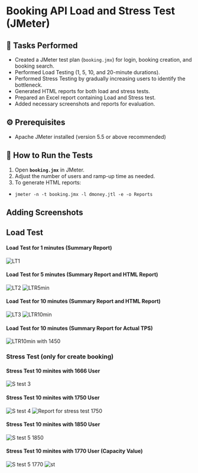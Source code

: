# Booking API Load and Stress Test (JMeter)

## 📝 Tasks Performed

- Created a JMeter test plan (`booking.jmx`) for login, booking creation, and booking search.
- Performed Load Testing (1, 5, 10, and 20-minute durations).
- Performed Stress Testing by gradually increasing users to identify the bottleneck.
- Generated HTML reports for both load and stress tests.
- Prepared an Excel report containing Load and Stress test.
- Added necessary screenshots and reports for evaluation.

## ⚙️ Prerequisites

- Apache JMeter installed (version 5.5 or above recommended)

## 🚀 How to Run the Tests

1. Open **`booking.jmx`** in JMeter.
2. Adjust the number of users and ramp-up time as needed.
3. To generate HTML reports:
- ```jmeter -n -t booking.jmx -l dmoney.jtl -e -o Reports```

## Adding Screenshots
## Load Test
#### Load Test for 1 minutes (Summary Report) 
![LT1](https://github.com/user-attachments/assets/7a88a45f-681d-463a-ba05-f651f17de632)
#### Load Test for 5 minutes (Summary Report and HTML Report)
![LT2](https://github.com/user-attachments/assets/19e3f60a-8ca5-4203-b541-12637491ee9c)
![LTR5min](https://github.com/user-attachments/assets/f6ceb7e5-e969-4722-8071-4d1b9d37a263)
#### Load Test for 10 minutes (Summary Report and HTML Report)
![LT3](https://github.com/user-attachments/assets/bbe10213-0e57-42bd-8f21-baff4888a652)
![LTR10min](https://github.com/user-attachments/assets/5bb2027b-03eb-4f79-b5e2-20e420b1b7df)
#### Load Test for 10 minutes (Summary Report for Actual TPS)
![LTR10min with 1450](https://github.com/user-attachments/assets/fd2b39f3-53e4-463e-80c8-86b63ca5c907)
### Stress Test (only for create booking)
#### Stress Test 10 minites with 1666 User
![S test 3](https://github.com/user-attachments/assets/80590d5e-7918-4a54-952b-16c6279836b6)
#### Stress Test 10 minites with 1750 User
![S test 4](https://github.com/user-attachments/assets/5265b69a-c994-427d-81d0-e33957a5f640)
![Report for stress test 1750](https://github.com/user-attachments/assets/086f46be-a1c7-496b-b0ab-2d496426277e)
#### Stress Test 10 minites with 1850 User
![S test 5 1850](https://github.com/user-attachments/assets/14446425-bb55-423b-b65f-040de7474805)
#### Stress Test 10 minites with 1770 User (Capacity Value)
![S test 5 1770](https://github.com/user-attachments/assets/a7cd6eb8-80e4-45c2-8175-c9d5884fa634)
![st](https://github.com/user-attachments/assets/662b216e-500e-4584-8ae7-573a32669022)


















